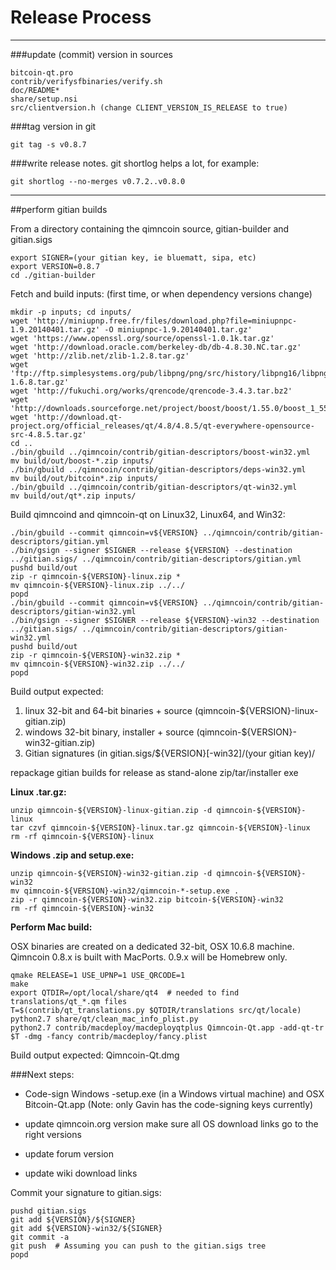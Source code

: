Release Process
====================

* * *

###update (commit) version in sources


	bitcoin-qt.pro
	contrib/verifysfbinaries/verify.sh
	doc/README*
	share/setup.nsi
	src/clientversion.h (change CLIENT_VERSION_IS_RELEASE to true)

###tag version in git

	git tag -s v0.8.7

###write release notes. git shortlog helps a lot, for example:

	git shortlog --no-merges v0.7.2..v0.8.0

* * *

##perform gitian builds

 From a directory containing the qimncoin source, gitian-builder and gitian.sigs
  
	export SIGNER=(your gitian key, ie bluematt, sipa, etc)
	export VERSION=0.8.7
	cd ./gitian-builder

 Fetch and build inputs: (first time, or when dependency versions change)

	mkdir -p inputs; cd inputs/
	wget 'http://miniupnp.free.fr/files/download.php?file=miniupnpc-1.9.20140401.tar.gz' -O miniupnpc-1.9.20140401.tar.gz'
	wget 'https://www.openssl.org/source/openssl-1.0.1k.tar.gz'
	wget 'http://download.oracle.com/berkeley-db/db-4.8.30.NC.tar.gz'
	wget 'http://zlib.net/zlib-1.2.8.tar.gz'
	wget 'ftp://ftp.simplesystems.org/pub/libpng/png/src/history/libpng16/libpng-1.6.8.tar.gz'
	wget 'http://fukuchi.org/works/qrencode/qrencode-3.4.3.tar.bz2'
	wget 'http://downloads.sourceforge.net/project/boost/boost/1.55.0/boost_1_55_0.tar.bz2'
	wget 'http://download.qt-project.org/official_releases/qt/4.8/4.8.5/qt-everywhere-opensource-src-4.8.5.tar.gz'
	cd ..
	./bin/gbuild ../qimncoin/contrib/gitian-descriptors/boost-win32.yml
	mv build/out/boost-*.zip inputs/
	./bin/gbuild ../qimncoin/contrib/gitian-descriptors/deps-win32.yml
	mv build/out/bitcoin*.zip inputs/
	./bin/gbuild ../qimncoin/contrib/gitian-descriptors/qt-win32.yml
	mv build/out/qt*.zip inputs/

 Build qimncoind and qimncoin-qt on Linux32, Linux64, and Win32:
  
	./bin/gbuild --commit qimncoin=v${VERSION} ../qimncoin/contrib/gitian-descriptors/gitian.yml
	./bin/gsign --signer $SIGNER --release ${VERSION} --destination ../gitian.sigs/ ../qimncoin/contrib/gitian-descriptors/gitian.yml
	pushd build/out
	zip -r qimncoin-${VERSION}-linux.zip *
	mv qimncoin-${VERSION}-linux.zip ../../
	popd
	./bin/gbuild --commit qimncoin=v${VERSION} ../qimncoin/contrib/gitian-descriptors/gitian-win32.yml
	./bin/gsign --signer $SIGNER --release ${VERSION}-win32 --destination ../gitian.sigs/ ../qimncoin/contrib/gitian-descriptors/gitian-win32.yml
	pushd build/out
	zip -r qimncoin-${VERSION}-win32.zip *
	mv qimncoin-${VERSION}-win32.zip ../../
	popd

  Build output expected:

  1. linux 32-bit and 64-bit binaries + source (qimncoin-${VERSION}-linux-gitian.zip)
  2. windows 32-bit binary, installer + source (qimncoin-${VERSION}-win32-gitian.zip)
  3. Gitian signatures (in gitian.sigs/${VERSION}[-win32]/(your gitian key)/

repackage gitian builds for release as stand-alone zip/tar/installer exe

**Linux .tar.gz:**

	unzip qimncoin-${VERSION}-linux-gitian.zip -d qimncoin-${VERSION}-linux
	tar czvf qimncoin-${VERSION}-linux.tar.gz qimncoin-${VERSION}-linux
	rm -rf qimncoin-${VERSION}-linux

**Windows .zip and setup.exe:**

	unzip qimncoin-${VERSION}-win32-gitian.zip -d qimncoin-${VERSION}-win32
	mv qimncoin-${VERSION}-win32/qimncoin-*-setup.exe .
	zip -r qimncoin-${VERSION}-win32.zip bitcoin-${VERSION}-win32
	rm -rf qimncoin-${VERSION}-win32

**Perform Mac build:**

  OSX binaries are created on a dedicated 32-bit, OSX 10.6.8 machine.
  Qimncoin 0.8.x is built with MacPorts.  0.9.x will be Homebrew only.

	qmake RELEASE=1 USE_UPNP=1 USE_QRCODE=1
	make
	export QTDIR=/opt/local/share/qt4  # needed to find translations/qt_*.qm files
	T=$(contrib/qt_translations.py $QTDIR/translations src/qt/locale)
	python2.7 share/qt/clean_mac_info_plist.py
	python2.7 contrib/macdeploy/macdeployqtplus Qimncoin-Qt.app -add-qt-tr $T -dmg -fancy contrib/macdeploy/fancy.plist

 Build output expected: Qimncoin-Qt.dmg

###Next steps:

* Code-sign Windows -setup.exe (in a Windows virtual machine) and
  OSX Bitcoin-Qt.app (Note: only Gavin has the code-signing keys currently)

* update qimncoin.org version
  make sure all OS download links go to the right versions

* update forum version

* update wiki download links

Commit your signature to gitian.sigs:

	pushd gitian.sigs
	git add ${VERSION}/${SIGNER}
	git add ${VERSION}-win32/${SIGNER}
	git commit -a
	git push  # Assuming you can push to the gitian.sigs tree
	popd

